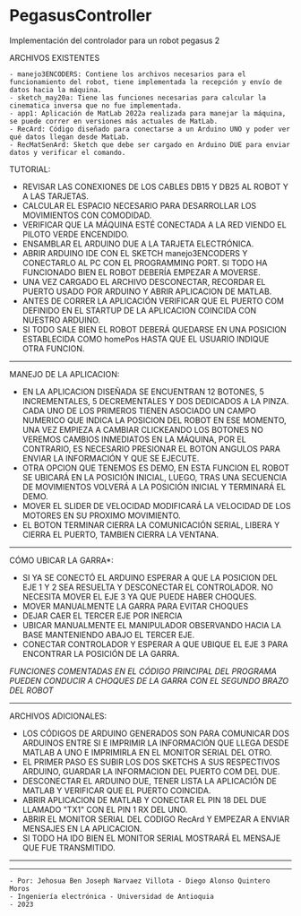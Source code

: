 # PegasusController
Implementación del controlador para un robot pegasus 2

ARCHIVOS EXISTENTES

    - manejo3ENCODERS: Contiene los archivos necesarios para el funcionamiento del robot, tiene implementada la recepción y envío de datos hacia la máquina.
    - sketch_may20a: Tiene las funciones necesarias para calcular la cinematica inversa que no fue implementada.
    - app1: Aplicación de MatLab 2022a realizada para manejar la máquina, se puede correr en versiones más actuales de MatLab.
    - RecArd: Código diseñado para conectarse a un Arduino UNO y poder ver qué datos llegan desde MatLab.
    - RecMatSenArd: Sketch que debe ser cargado en Arduino DUE para enviar datos y verificar el comando.

TUTORIAL:

- REVISAR LAS CONEXIONES DE LOS CABLES DB15 Y DB25 AL ROBOT Y A LAS TARJETAS.
- CALCULAR EL ESPACIO NECESARIO PARA DESARROLLAR LOS MOVIMIENTOS CON COMODIDAD.
- VERIFICAR QUE LA MÁQUINA ESTÉ CONECTADA A LA RED VIENDO EL PILOTO VERDE ENCENDIDO.
- ENSAMBLAR EL ARDUINO DUE A LA TARJETA ELECTRÓNICA.
- ABRIR ARDUINO IDE CON EL SKETCH manejo3ENCODERS Y CONECTARLO AL PC CON EL PROGRAMMING PORT. SI TODO HA FUNCIONADO BIEN EL ROBOT DEBERÍA EMPEZAR A MOVERSE.
- UNA VEZ CARGADO EL ARCHIVO DESCONECTAR, RECORDAR EL PUERTO USADO POR ARDUINO Y ABRIR APLICACION DE MATLAB.
- ANTES DE CORRER LA APLICACIÓN VERIFICAR QUE EL PUERTO COM DEFINIDO EN EL STARTUP DE LA APLICACION COINCIDA CON NUESTRO ARDUINO.
- SI TODO SALE BIEN EL ROBOT DEBERÁ QUEDARSE EN UNA POSICION ESTABLECIDA COMO homePos HASTA QUE EL USUARIO INDIQUE OTRA FUNCION.

*********************************************************************************************************************************************

MANEJO DE LA APLICACION:

- EN LA APLICACION DISEÑADA SE ENCUENTRAN 12 BOTONES, 5 INCREMENTALES, 5 DECREMENTALES Y DOS DEDICADOS A LA PINZA. CADA UNO DE LOS PRIMEROS TIENEN ASOCIADO UN CAMPO NUMERICO QUE INDICA LA POSICION DEL ROBOT EN ESE MOMENTO, UNA VEZ EMPIEZA A CAMBIAR CLICKEANDO LOS BOTONES NO VEREMOS CAMBIOS INMEDIATOS EN LA MÁQUINA, POR EL CONTRARIO, ES NECESARIO PRESIONAR EL BOTON ANGULOS PARA ENVIAR LA INFORMACIÓN Y QUE SE EJECUTE. 
- OTRA OPCION QUE TENEMOS ES DEMO, EN ESTA FUNCION EL ROBOT SE UBICARÁ EN LA POSICIÓN INICIAL, LUEGO, TRAS UNA SECUENCIA DE MOVIMIENTOS VOLVERÁ A LA POSICIÓN INICIAL Y TERMINARÁ EL DEMO.
- MOVER EL SLIDER DE VELOCIDAD MODIFICARÁ LA VELOCIDAD DE LOS MOTORES EN SU PROXIMO MOVIMIENTO.
- EL BOTON TERMINAR CIERRA LA COMUNICACIÓN SERIAL, LIBERA Y CIERRA EL PUERTO, TAMBIEN CIERRA LA VENTANA.

*********************************************************************************************************************************************

CÓMO UBICAR LA GARRA*:

- SI YA SE CONECTÓ EL ARDUINO ESPERAR A QUE LA POSICION DEL EJE 1 Y 2 SEA RESUELTA Y DESCONECTAR EL CONTROLADOR. NO NECESITA MOVER EL EJE 3 YA QUE PUEDE HABER CHOQUES. 
- MOVER MANUALMENTE LA GARRA PARA EVITAR CHOQUES
- DEJAR CAER EL TERCER EJE POR INERCIA
- UBICAR MANUALMENTE EL MANIPULADOR OBSERVANDO HACIA LA BASE MANTENIENDO ABAJO EL TERCER EJE.
- CONECTAR CONTROLADOR Y ESPERAR A QUE UBIQUE EL EJE 3 PARA ENCONTRAR LA POSICIÓN DE LA GARRA.

*FUNCIONES COMENTADAS EN EL CÓDIGO PRINCIPAL DEL PROGRAMA PUEDEN CONDUCIR A CHOQUES DE LA GARRA CON EL SEGUNDO BRAZO DEL ROBOT*

*********************************************************************************************************************************************

ARCHIVOS ADICIONALES:

- LOS CÓDIGOS DE ARDUINO GENERADOS SON PARA COMUNICAR DOS ARDUINOS ENTRE SI E IMPRIMIR LA INFORMACIÓN QUE LLEGA DESDE MATLAB A UNO E IMPRIMIRLA EN EL MONITOR SERIAL DEL OTRO.
- EL PRIMER PASO ES SUBIR LOS DOS SKETCHS A SUS RESPECTIVOS ARDUINO, GUARDAR LA INFORMACION DEL PUERTO COM DEL DUE.
- DESCONECTAR EL ARDUINO DUE, TENER LISTA LA APLICACIÓN DE MATLAB Y VERIFICAR QUE EL PUERTO COINCIDA.
- ABRIR APLICACION DE MATLAB Y CONECTAR EL PIN 18 DEL DUE LLAMADO "TX1" CON EL PIN 1 RX DEL UNO.
- ABRIR EL MONITOR SERIAL DEL CODIGO RecArd Y EMPEZAR A ENVIAR MENSAJES EN LA APLICACION.
- SI TODO HA IDO BIEN EL MONITOR SERIAL MOSTRARÁ EL MENSAJE QUE FUE TRANSMITIDO.


*********************************************************************************************************************************************
*********************************************************************************************************************************************

    - Por: Jehosua Ben Joseph Narvaez Villota - Diego Alonso Quintero Moros
    - Ingeniería electrónica - Universidad de Antioquia
    - 2023

